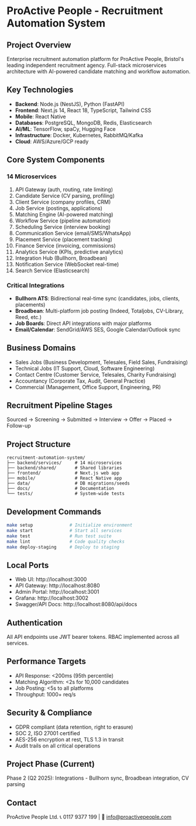 # ProActive People - Recruitment Automation System

## Project Overview
Enterprise recruitment automation platform for ProActive People, Bristol's leading independent recruitment agency. Full-stack microservices architecture with AI-powered candidate matching and workflow automation.

## Key Technologies
- **Backend**: Node.js (NestJS), Python (FastAPI)
- **Frontend**: Next.js 14, React 18, TypeScript, Tailwind CSS
- **Mobile**: React Native
- **Databases**: PostgreSQL, MongoDB, Redis, Elasticsearch
- **AI/ML**: TensorFlow, spaCy, Hugging Face
- **Infrastructure**: Docker, Kubernetes, RabbitMQ/Kafka
- **Cloud**: AWS/Azure/GCP ready

## Core System Components

### 14 Microservices
1. API Gateway (auth, routing, rate limiting)
2. Candidate Service (CV parsing, profiling)
3. Client Service (company profiles, CRM)
4. Job Service (postings, applications)
5. Matching Engine (AI-powered matching)
6. Workflow Service (pipeline automation)
7. Scheduling Service (interview booking)
8. Communication Service (email/SMS/WhatsApp)
9. Placement Service (placement tracking)
10. Finance Service (invoicing, commissions)
11. Analytics Service (KPIs, predictive analytics)
12. Integration Hub (Bullhorn, Broadbean)
13. Notification Service (WebSocket real-time)
14. Search Service (Elasticsearch)

### Critical Integrations
- **Bullhorn ATS**: Bidirectional real-time sync (candidates, jobs, clients, placements)
- **Broadbean**: Multi-platform job posting (Indeed, Totaljobs, CV-Library, Reed, etc.)
- **Job Boards**: Direct API integrations with major platforms
- **Email/Calendar**: SendGrid/AWS SES, Google Calendar/Outlook sync

## Business Domains
- Sales Jobs (Business Development, Telesales, Field Sales, Fundraising)
- Technical Jobs (IT Support, Cloud, Software Engineering)
- Contact Centre (Customer Service, Telesales, Charity Fundraising)
- Accountancy (Corporate Tax, Audit, General Practice)
- Commercial (Management, Office Support, Engineering, PR)

## Recruitment Pipeline Stages
Sourced → Screening → Submitted → Interview → Offer → Placed → Follow-up

## Project Structure
```
recruitment-automation-system/
├── backend/services/     # 14 microservices
├── backend/shared/       # Shared libraries
├── frontend/             # Next.js web app
├── mobile/               # React Native app
├── data/                 # DB migrations/seeds
├── docs/                 # Documentation
└── tests/                # System-wide tests
```

## Development Commands
```bash
make setup              # Initialize environment
make start              # Start all services
make test               # Run test suite
make lint               # Code quality checks
make deploy-staging     # Deploy to staging
```

## Local Ports
- Web UI: http://localhost:3000
- API Gateway: http://localhost:8080
- Admin Portal: http://localhost:3001
- Grafana: http://localhost:3002
- Swagger/API Docs: http://localhost:8080/api/docs

## Authentication
All API endpoints use JWT bearer tokens. RBAC implemented across all services.

## Performance Targets
- API Response: <200ms (95th percentile)
- Matching Algorithm: <2s for 10,000 candidates
- Job Posting: <5s to all platforms
- Throughput: 1000+ req/s

## Security & Compliance
- GDPR compliant (data retention, right to erasure)
- SOC 2, ISO 27001 certified
- AES-256 encryption at rest, TLS 1.3 in transit
- Audit trails on all critical operations

## Project Phase (Current)
Phase 2 (Q2 2025): Integrations - Bullhorn sync, Broadbean integration, CV parsing

## Contact
ProActive People Ltd.
📞 0117 9377 199 | 📧 info@proactivepeople.com
